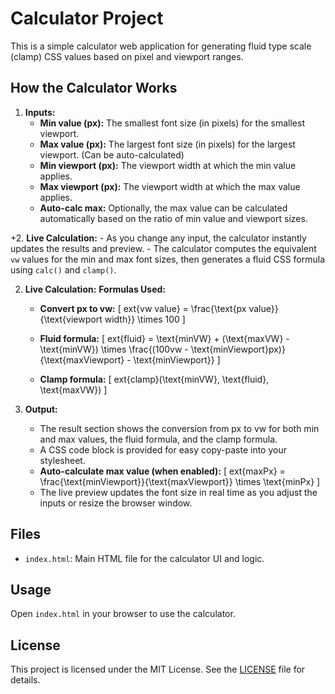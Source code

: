 # Calculator Project

This is a simple calculator web application for generating fluid type scale (clamp) CSS values based on pixel and viewport ranges.

## How the Calculator Works

1. **Inputs:**
	- **Min value (px):** The smallest font size (in pixels) for the smallest viewport.
	- **Max value (px):** The largest font size (in pixels) for the largest viewport. (Can be auto-calculated)
	- **Min viewport (px):** The viewport width at which the min value applies.
	- **Max viewport (px):** The viewport width at which the max value applies.
	- **Auto-calc max:** Optionally, the max value can be calculated automatically based on the ratio of min value and viewport sizes.

+2. **Live Calculation:**
	 - As you change any input, the calculator instantly updates the results and preview.
	 - The calculator computes the equivalent `vw` values for the min and max font sizes, then generates a fluid CSS formula using `calc()` and `clamp()`.

2. **Live Calculation:**
	 **Formulas Used:**

	 - **Convert px to vw:**
		 \[
		 	ext{vw value} = \frac{\text{px value}}{\text{viewport width}} \times 100
		 \]

	 - **Fluid formula:**
		 \[
		 	ext{fluid} = \text{minVW} + (\text{maxVW} - \text{minVW}) \times \frac{(100vw - \text{minViewport}px)}{\text{maxViewport} - \text{minViewport}}
		 \]

	 - **Clamp formula:**
		 \[
		 	ext{clamp}(\text{minVW}, \text{fluid}, \text{maxVW})
		 \]

3. **Output:**
	- The result section shows the conversion from px to vw for both min and max values, the fluid formula, and the clamp formula.
	- A CSS code block is provided for easy copy-paste into your stylesheet.
	 - **Auto-calculate max value (when enabled):**
		 \[
		 	ext{maxPx} = \frac{\text{minViewport}}{\text{maxViewport}} \times \text{minPx}
		 \]
	- The live preview updates the font size in real time as you adjust the inputs or resize the browser window.

## Files
- `index.html`: Main HTML file for the calculator UI and logic.

## Usage
Open `index.html` in your browser to use the calculator.

## License

This project is licensed under the MIT License. See the [LICENSE](LICENSE) file for details.
